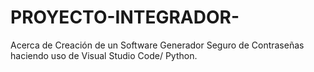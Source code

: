# PROYECTO-INTEGRADOR-
 Acerca de Creación de un Software Generador Seguro de Contraseñas haciendo uso de Visual Studio Code/ Python.
